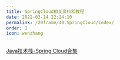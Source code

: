 ```yaml
---
title: SpringCloud相关资料和教程
date: 2022-03-14 22:24:10
permalink: /20frame/40.SpringCloud/index/
order: 1
icon: wenzhang
---
```




[Java技术栈-Spring Cloud合集](https://mp.weixin.qq.com/mp/appmsgalbum?__biz=MzI3ODcxMzQzMw==&action=getalbum&album_id=1513939181469794305&scene=173&from_msgid=2247484432&from_itemidx=1&count=3&nolastread=1#wechat_redirect)

